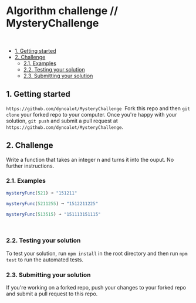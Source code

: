# Algorithm challenge // MysteryChallenge
​
- [1. Getting started](#1-getting-started)
- [2. Challenge](#2-challenge)
  - [2.1. Examples](#21-examples)
  - [2.2. Testing your solution](#22-testing-your-solution)
  - [2.3. Submitting your solution](#23-submitting-your-solution)
​
## 1. Getting started
`https://github.com/dynoalot/MysteryChallenge`
​
Fork this repo and then `git clone` your forked repo to your computer. Once you're happy with your solution, `git push` and submit a pull request at `https://github.com/dynoalot/MysteryChallenge`.
​
​
## 2. Challenge
Write a function that takes an integer n and turns it into the ouput. No further instructions.
​
### 2.1. Examples
```js
mysteryFunc(521) ➞ "151211"

mysteryFunc(5211255) ➞ "1512211225"

mysteryFunc(513515) ➞ "151113151115"
```
​
### 2.2. Testing your solution
To test your solution, run `npm install` in the root directory and then run `npm test` to run the automated tests.
​
### 2.3. Submitting your solution
If you're working on a forked repo, push your changes to your forked repo and submit a pull request to this repo.